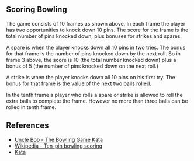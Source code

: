 ## Scoring Bowling

The game consists of 10 frames as shown above. In each frame the player has two opportunities to knock down 10 pins. The score for the frame is the total number of pins knocked down, plus bonuses for strikes and spares.

A spare is when the player knocks down all 10 pins in two tries. The bonus for that frame is the number of pins knocked down by the next roll. So in frame 3 above, the score is 10 (the total number knocked down) plus a bonus of 5 (the number of pins knocked down on the next roll.)

A strike is when the player knocks down all 10 pins on his first try. The bonus for that frame is the value of the next two balls rolled.

In the tenth frame a player who rolls a spare or strike is allowed to roll the extra balls to complete the frame. However no more than three balls can be rolled in tenth frame.

## References

* [Uncle Bob - The Bowling Game Kata](http://www.butunclebob.com/ArticleS.UncleBob.TheBowlingGameKata)
* [Wikipedia - Ten-pin bowling scoring](https://en.wikipedia.org/wiki/Ten-pin_bowling#Scoring)
* [Kata](https://en.wikipedia.org/wiki/Kata_(programming))

